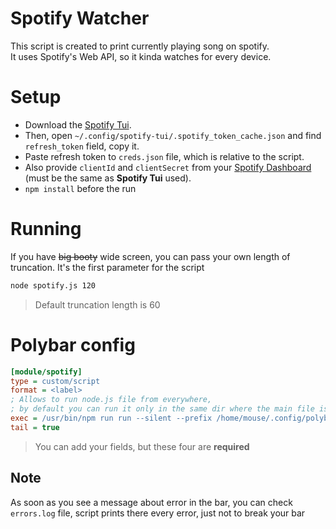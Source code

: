 # Spotify Watcher
This script is created to print currently playing song on spotify.  
It uses Spotify's Web API, so it kinda watches for every device.

# Setup
- Download the [Spotify Tui](https://github.com/Rigellute/spotify-tui#installation).  
- Then, open `~/.config/spotify-tui/.spotify_token_cache.json` and find `refresh_token` field, copy it.  
- Paste refresh token to `creds.json` file, which is relative to the script.
- Also provide `clientId` and `clientSecret` from your [Spotify Dashboard](https://developer.spotify.com/dashboard/) (must be the same as **Spotify Tui** used).
- `npm install` before the run

# Running
If you have ~~big booty~~ wide screen, you can pass your own length of truncation. It's the first parameter for the script
```bash
node spotify.js 120
```
> Default truncation length is 60

# Polybar config
```ini
[module/spotify]
type = custom/script
format = <label>
; Allows to run node.js file from everywhere, 
; by default you can run it only in the same dir where the main file is located
exec = /usr/bin/npm run run --silent --prefix /home/mouse/.config/polybar/scripts/spotify 
tail = true
```
> You can add your fields, but these four are **required**

## Note
As soon as you see a message about error in the bar, you can check `errors.log` file, script prints there every error, just not to break your bar